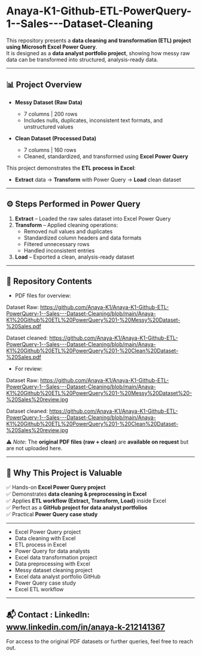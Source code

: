 # Anaya-K1-Github-ETL-PowerQuery-1--Sales---Dataset-Cleaning


This repository presents a **data cleaning and transformation (ETL) project using Microsoft Excel Power Query**.  
It is designed as a **data analyst portfolio project**, showing how messy raw data can be transformed into structured, analysis-ready data.  

---

## 📊 Project Overview

- **Messy Dataset (Raw Data)**  
  - 7 columns | 200 rows  
  - Includes nulls, duplicates, inconsistent text formats, and unstructured values  

- **Clean Dataset (Processed Data)**  
  - 7 columns | 160 rows  
  - Cleaned, standardized, and transformed using **Excel Power Query**  

This project demonstrates the **ETL process in Excel**:  
- **Extract** data → **Transform** with Power Query → **Load** clean dataset  

---

## ⚙️ Steps Performed in Power Query

1. **Extract** – Loaded the raw sales dataset into Excel Power Query  
2. **Transform** – Applied cleaning operations:  
   - Removed null values and duplicates  
   - Standardized column headers and data formats  
   - Filtered unnecessary rows  
   - Handled inconsistent entries  
3. **Load** – Exported a clean, analysis-ready dataset  

---

## 📂 Repository Contents

- PDF files for overview:
  
Dataset Raw: https://github.com/Anaya-K1/Anaya-K1-Github-ETL-PowerQuery-1--Sales---Dataset-Cleaning/blob/main/Anaya-K1%20Github%20ETL%20PowerQuery%201-%20Messy%20Dataset-%20Sales.pdf

Dataset cleaned: https://github.com/Anaya-K1/Anaya-K1-Github-ETL-PowerQuery-1--Sales---Dataset-Cleaning/blob/main/Anaya-K1%20Github%20ETL%20PowerQuery%201-%20Clean%20Dataset-%20Sales.pdf

- For review:

Dataset Raw: https://github.com/Anaya-K1/Anaya-K1-Github-ETL-PowerQuery-1--Sales---Dataset-Cleaning/blob/main/Anaya-K1%20Github%20ETL%20PowerQuery%201-%20Messy%20Dataset%20-%20Sales%20review.jpg

Dataset cleaned: https://github.com/Anaya-K1/Anaya-K1-Github-ETL-PowerQuery-1--Sales---Dataset-Cleaning/blob/main/Anaya-K1%20Github%20ETL%20PowerQuery%201-%20Clean%20Dataset-%20Sales%20review.jpg

⚠️ *Note*: The **original PDF files (raw + clean)** are **available on request** but are not uploaded here.  

---

## 🚀 Why This Project is Valuable

✅ Hands-on **Excel Power Query project**  
✅ Demonstrates **data cleaning & preprocessing in Excel**  
✅ Applies **ETL workflow (Extract, Transform, Load)** inside Excel  
✅ Perfect as a **GitHub project for data analyst portfolios**  
✅ Practical **Power Query case study**  

---

- Excel Power Query project  
- Data cleaning with Excel  
- ETL process in Excel  
- Power Query for data analysts  
- Excel data transformation project  
- Data preprocessing with Excel  
- Messy dataset cleaning project  
- Excel data analyst portfolio GitHub  
- Power Query case study  
- Excel ETL workflow  

---

## 📬 Contact : LinkedIn: www.linkedin.com/in/anaya-k-212141367

For access to the original PDF datasets or further queries, feel free to reach out.
